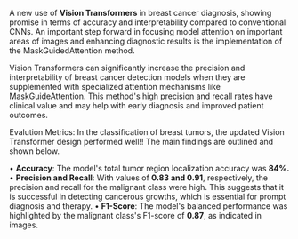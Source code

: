 A new use of **Vision Transformers** in breast cancer diagnosis, showing promise in terms of accuracy and 
interpretability compared to conventional CNNs. An important step forward in focusing model attention on 
important areas of images and enhancing diagnostic results is the implementation of the MaskGuidedAttention method. 

Vision Transformers can significantly increase the precision and interpretability of breast cancer detection models
when they are supplemented with specialized attention mechanisms like MaskGuideAttention. This method's 
high precision and recall rates have clinical value and may help with early diagnosis and improved patient outcomes.

Evalution Metrics:
In the classification of breast tumors, the updated Vision Transformer design performed well!! 
The main findings are outlined and shown below.

• **Accuracy**: The model's total tumor region localization accuracy was **84%.**
• **Precision and Recall**: With values of **0.83 and 0.91**, respectively, the precision and recall for the malignant class were high. 
                        This suggests that it is successful in detecting cancerous growths, which is essential for prompt diagnosis and therapy.
• **F1-Score**: The model's balanced performance was highlighted by the malignant class's F1-score of **0.87**, as indicated in images.



